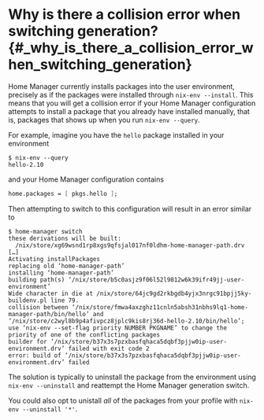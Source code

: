 # Why is there a collision error when switching generation? {#_why_is_there_a_collision_error_when_switching_generation}

Home Manager currently installs packages into the user environment,
precisely as if the packages were installed through `nix-env --install`.
This means that you will get a collision error if your Home Manager
configuration attempts to install a package that you already have
installed manually, that is, packages that shows up when you run
`nix-env --query`.

For example, imagine you have the `hello` package installed in your
environment

``` shell
$ nix-env --query
hello-2.10
```

and your Home Manager configuration contains

``` nix
home.packages = [ pkgs.hello ];
```

Then attempting to switch to this configuration will result in an error
similar to

``` shell
$ home-manager switch
these derivations will be built:
  /nix/store/xg69wsnd1rp8xgs9qfsjal017nf0ldhm-home-manager-path.drv
[…]
Activating installPackages
replacing old ‘home-manager-path’
installing ‘home-manager-path’
building path(s) ‘/nix/store/b5c0asjz9f06l52l9812w6k39ifr49jj-user-environment’
Wide character in die at /nix/store/64jc9gd2rkbgdb4yjx3nrgc91bpjj5ky-buildenv.pl line 79.
collision between ‘/nix/store/fmwa4axzghz11cnln5absh31nbhs9lq1-home-manager-path/bin/hello’ and ‘/nix/store/c2wyl8b9p4afivpcz8jplc9kis8rj36d-hello-2.10/bin/hello’; use ‘nix-env --set-flag priority NUMBER PKGNAME’ to change the priority of one of the conflicting packages
builder for ‘/nix/store/b37x3s7pzxbasfqhaca5dqbf3pjjw0ip-user-environment.drv’ failed with exit code 2
error: build of ‘/nix/store/b37x3s7pzxbasfqhaca5dqbf3pjjw0ip-user-environment.drv’ failed
```

The solution is typically to uninstall the package from the environment
using `nix-env --uninstall` and reattempt the Home Manager generation
switch.

You could also opt to unistall *all* of the packages from your profile
with `nix-env --uninstall '*'`.
